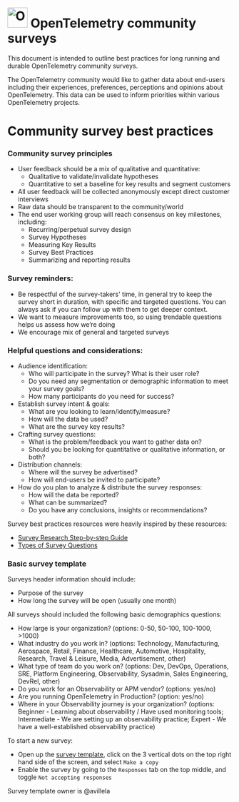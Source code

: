 # <img src="https://opentelemetry.io/img/logos/opentelemetry-logo-nav.png" alt="OpenTelemetry Icon" width="45" height=""> OpenTelemetry community surveys
This document is intended to outline best practices for long running and durable OpenTelemetry community surveys. 

The OpenTelemetry community would like to gather data about end-users including their experiences, preferences, perceptions and opinions about OpenTelemetry. This data can be used to inform priorities within various OpenTelemetry projects.

# Community survey best practices

### Community survey principles
- User feedback should be a mix of qualitative and quantitative:
  - Qualitative to validate/invalidate hypotheses
  - Quantitative to set a baseline for key results and segment customers
- All user feedback will be collected anonymously except direct customer interviews
- Raw data should be transparent to the community/world
- The end user working group will reach consensus on key milestones, including:
  - Recurring/perpetual survey design
  - Survey Hypotheses
  - Measuring Key Results
  - Survey Best Practices
  - Summarizing and reporting results

### Survey reminders: 
- Be respectful of the survey-takers' time, in general try to keep the survey short in duration, with specific and targeted questions. You can always ask if you can follow up with them to get deeper context.
- We want to measure improvements too, so using trendable questions helps us assess how we’re doing 
- We encourage mix of general and targeted surveys

### Helpful questions and considerations: 

- Audience identification: 
   - Who will participate in the survey? What is their user role?
  - Do you need any segmentation or demographic information to meet your survey goals?
  - How many participants do you need for success? 
- Establish survey intent & goals:
  - What are you looking to learn/identify/measure?
  - How will the data be used?
  - What are the survey key results?
- Crafting survey questions: 
  - What is the problem/feedback you want to gather data on?
  - Should you be looking for quantitative or qualitative information, or both?
- Distribution channels: 
  - Where will the survey be advertised?
  - How will end-users be invited to participate? 
- How do you plan to analyze & distribute the survey responses: 
  - How will the data be reported? 
  - What can be summarized? 
  - Do you have any conclusions, insights or recommendations?

Survey best practices resources were heavily inspired by these resources: 

- [Survey Research Step-by-step Guide](https://www.scribbr.com/methodology/survey-research/)
- [Types of Survey Questions](https://www.smartsurvey.co.uk/survey-questions/types)

### Basic survey template

Surveys header information should include:

* Purpose of the survey
* How long the survey will be open (usually one month)

All surveys should included the following basic demographics questions:

- How large is your organization? (options: 0-50, 50-100, 100-1000, >1000)
- What industry do you work in? (options: Technology, Manufacturing, Aerospace, Retail, Finance, Healthcare, Automotive, Hospitality, Research, Travel & Leisure, Media, Advertisement, other)
- What type of team do you work on? (options: Dev, DevOps, Operations, SRE, Platform Engineering, Observability, Sysadmin, Sales Engineering, DevRel, other)
- Do you work for an Observability or APM vendor? (options: yes/no)
- Are you running OpenTelemetry in Production? (option: yes/no)
- Where in your Observability journey is your organization? (options: Beginner - Learning about observability / Have used monitoring tools; Intermediate - We are setting up an observability practice; Expert - We have a well-established observability practice)

To start a new survey:
* Open up the [survey template](https://docs.google.com/forms/d/1NsOBVcajq3tm4wDrZTt-5bEG5pR3YfK2yccFGVqVzWI/edit), click on the 3 vertical dots on the top right hand side of the screen, and select `Make a copy`
* Enable the survey by going to the `Responses` tab on the top middle, and toggle `Not accepting responses`

Survey template owner is @avillela